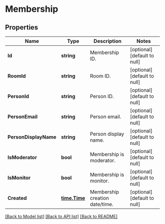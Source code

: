 # Membership

## Properties
Name | Type | Description | Notes
------------ | ------------- | ------------- | -------------
**Id** | **string** | Membership ID. | [optional] [default to null]
**RoomId** | **string** | Room ID. | [optional] [default to null]
**PersonId** | **string** | Person ID. | [optional] [default to null]
**PersonEmail** | **string** | Person email. | [optional] [default to null]
**PersonDisplayName** | **string** | Person display name. | [optional] [default to null]
**IsModerator** | **bool** | Membership is moderator. | [optional] [default to null]
**IsMonitor** | **bool** | Membership is monitor. | [optional] [default to null]
**Created** | [**time.Time**](time.Time.md) | Membership creation date/time. | [optional] [default to null]

[[Back to Model list]](../README.md#documentation-for-models) [[Back to API list]](../README.md#documentation-for-api-endpoints) [[Back to README]](../README.md)


